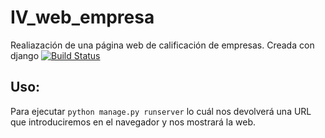 # IV_web_empresa
Realiazación de una página web de calificación de empresas. Creada con django
[![Build Status](https://travis-ci.org/Miguelmoral/IV_web_empresa.svg?branch=master)](https://travis-ci.org/Miguelmoral/IV_web_empresa)

## Uso:

Para ejecutar `python manage.py runserver` lo cuál nos devolverá una URL que introduciremos en el navegador y nos mostrará la web.
